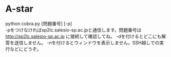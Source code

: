 A-star
======

python cobra.py [問題番号] [-p]  
-pをつけなければsp2lc.salesio-sp.ac.jpと通信します。問題番号は http://sp2lc.salesio-sp.ac.jp に接続して確認してね。
-dを付けるとどこにも解答を送信しません。
-nを付けるとウィンドウを表示しません。SSH越しでの実行などにどうぞ。
